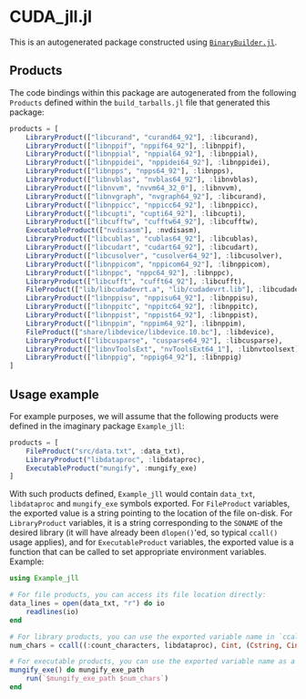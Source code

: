 # CUDA_jll.jl

This is an autogenerated package constructed using [`BinaryBuilder.jl`](https://github.com/JuliaPackaging/BinaryBuilder.jl).

## Products

The code bindings within this package are autogenerated from the following `Products` defined within the `build_tarballs.jl` file that generated this package:

```julia
products = [
    LibraryProduct(["libcurand", "curand64_92"], :libcurand),
    LibraryProduct(["libnppif", "nppif64_92"], :libnppif),
    LibraryProduct(["libnppial", "nppial64_92"], :libnppial),
    LibraryProduct(["libnppidei", "nppidei64_92"], :libnppidei),
    LibraryProduct(["libnpps", "npps64_92"], :libnpps),
    LibraryProduct(["libnvblas", "nvblas64_92"], :libnvblas),
    LibraryProduct(["libnvvm", "nvvm64_32_0"], :libnvvm),
    LibraryProduct(["libnvgraph", "nvgraph64_92"], :libcurand),
    LibraryProduct(["libnppicc", "nppicc64_92"], :libnppicc),
    LibraryProduct(["libcupti", "cupti64_92"], :libcupti),
    LibraryProduct(["libcufftw", "cufftw64_92"], :libcufftw),
    ExecutableProduct(["nvdisasm"], :nvdisasm),
    LibraryProduct(["libcublas", "cublas64_92"], :libcublas),
    LibraryProduct(["libcudart", "cudart64_92"], :libcudart),
    LibraryProduct(["libcusolver", "cusolver64_92"], :libcusolver),
    LibraryProduct(["libnppicom", "nppicom64_92"], :libnppicom),
    LibraryProduct(["libnppc", "nppc64_92"], :libnppc),
    LibraryProduct(["libcufft", "cufft64_92"], :libcufft),
    FileProduct(["lib/libcudadevrt.a", "lib/cudadevrt.lib"], :libcudadevrt),
    LibraryProduct(["libnppisu", "nppisu64_92"], :libnppisu),
    LibraryProduct(["libnppitc", "nppitc64_92"], :libnppitc),
    LibraryProduct(["libnppist", "nppist64_92"], :libnppist),
    LibraryProduct(["libnppim", "nppim64_92"], :libnppim),
    FileProduct(["share/libdevice/libdevice.10.bc"], :libdevice),
    LibraryProduct(["libcusparse", "cusparse64_92"], :libcusparse),
    LibraryProduct(["libnvToolsExt", "nvToolsExt64_1"], :libnvtoolsext),
    LibraryProduct(["libnppig", "nppig64_92"], :libnppig)
]
```

## Usage example

For example purposes, we will assume that the following products were defined in the imaginary package `Example_jll`:

```julia
products = [
    FileProduct("src/data.txt", :data_txt),
    LibraryProduct("libdataproc", :libdataproc),
    ExecutableProduct("mungify", :mungify_exe)
]
```

With such products defined, `Example_jll` would contain `data_txt`, `libdataproc` and `mungify_exe` symbols exported. For `FileProduct` variables, the exported value is a string pointing to the location of the file on-disk.  For `LibraryProduct` variables, it is a string corresponding to the `SONAME` of the desired library (it will have already been `dlopen()`'ed, so typical `ccall()` usage applies), and for `ExecutableProduct` variables, the exported value is a function that can be called to set appropriate environment variables.  Example:

```julia
using Example_jll

# For file products, you can access its file location directly:
data_lines = open(data_txt, "r") do io
    readlines(io)
end

# For library products, you can use the exported variable name in `ccall()` invocations directly
num_chars = ccall((:count_characters, libdataproc), Cint, (Cstring, Cint), data_lines[1], length(data_lines[1]))

# For executable products, you can use the exported variable name as a function that you can call
mungify_exe() do mungify_exe_path
    run(`$mungify_exe_path $num_chars`)
end
```
